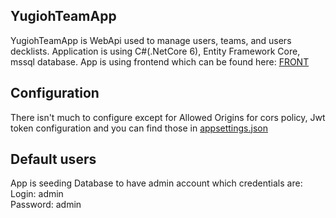 ## YugiohTeamApp
YugiohTeamApp is WebApi used to manage users, teams, and users decklists. Application is using C#(.NetCore 6), Entity Framework Core, mssql database.
App is using frontend which can be found here: <a href="https://github.com/wKur3k/YugiohTeamAppFrontend" target="_blank">FRONT</a>
## Configuration
There isn't much to configure except for Allowed Origins for cors policy, Jwt token configuration and you can find those in <a href="https://github.com/wKur3k/YuGiOhTeamApp/blob/master/YuGiOhTeamApp/appsettings.json" target="_blank">appsettings.json</a>
## Default users
App is seeding Database to have admin account which credentials are: </br>
Login: admin </br>
Password: admin
